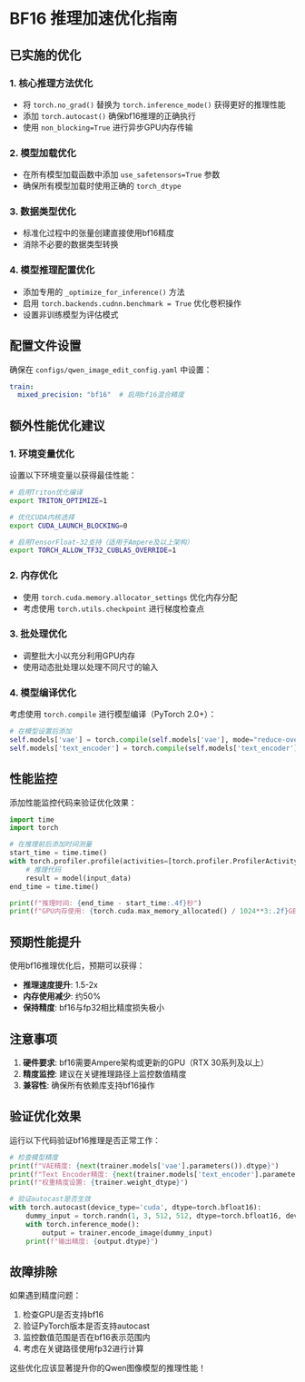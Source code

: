 # BF16 推理加速优化指南

## 已实施的优化

### 1. 核心推理方法优化
- 将 `torch.no_grad()` 替换为 `torch.inference_mode()` 获得更好的推理性能
- 添加 `torch.autocast()` 确保bf16推理的正确执行
- 使用 `non_blocking=True` 进行异步GPU内存传输

### 2. 模型加载优化
- 在所有模型加载函数中添加 `use_safetensors=True` 参数
- 确保所有模型加载时使用正确的 `torch_dtype`

### 3. 数据类型优化
- 标准化过程中的张量创建直接使用bf16精度
- 消除不必要的数据类型转换

### 4. 模型推理配置优化
- 添加专用的 `_optimize_for_inference()` 方法
- 启用 `torch.backends.cudnn.benchmark = True` 优化卷积操作
- 设置非训练模型为评估模式

## 配置文件设置

确保在 `configs/qwen_image_edit_config.yaml` 中设置：

```yaml
train:
  mixed_precision: "bf16"  # 启用bf16混合精度
```

## 额外性能优化建议

### 1. 环境变量优化
设置以下环境变量以获得最佳性能：

```bash
# 启用Triton优化编译
export TRITON_OPTIMIZE=1

# 优化CUDA内核选择
export CUDA_LAUNCH_BLOCKING=0

# 启用TensorFloat-32支持（适用于Ampere及以上架构）
export TORCH_ALLOW_TF32_CUBLAS_OVERRIDE=1
```

### 2. 内存优化
- 使用 `torch.cuda.memory.allocator_settings` 优化内存分配
- 考虑使用 `torch.utils.checkpoint` 进行梯度检查点

### 3. 批处理优化
- 调整批大小以充分利用GPU内存
- 使用动态批处理以处理不同尺寸的输入

### 4. 模型编译优化
考虑使用 `torch.compile` 进行模型编译（PyTorch 2.0+）：

```python
# 在模型设置后添加
self.models['vae'] = torch.compile(self.models['vae'], mode="reduce-overhead")
self.models['text_encoder'] = torch.compile(self.models['text_encoder'], mode="reduce-overhead")
```

## 性能监控

添加性能监控代码来验证优化效果：

```python
import time
import torch

# 在推理前后添加时间测量
start_time = time.time()
with torch.profiler.profile(activities=[torch.profiler.ProfilerActivity.CPU, torch.profiler.ProfilerActivity.CUDA]) as prof:
    # 推理代码
    result = model(input_data)
end_time = time.time()

print(f"推理时间: {end_time - start_time:.4f}秒")
print(f"GPU内存使用: {torch.cuda.max_memory_allocated() / 1024**3:.2f}GB")
```

## 预期性能提升

使用bf16推理优化后，预期可以获得：
- **推理速度提升**: 1.5-2x
- **内存使用减少**: 约50%
- **保持精度**: bf16与fp32相比精度损失极小

## 注意事项

1. **硬件要求**: bf16需要Ampere架构或更新的GPU（RTX 30系列及以上）
2. **精度监控**: 建议在关键推理路径上监控数值精度
3. **兼容性**: 确保所有依赖库支持bf16操作

## 验证优化效果

运行以下代码验证bf16推理是否正常工作：

```python
# 检查模型精度
print(f"VAE精度: {next(trainer.models['vae'].parameters()).dtype}")
print(f"Text Encoder精度: {next(trainer.models['text_encoder'].parameters()).dtype}")
print(f"权重精度设置: {trainer.weight_dtype}")

# 验证autocast是否生效
with torch.autocast(device_type='cuda', dtype=torch.bfloat16):
    dummy_input = torch.randn(1, 3, 512, 512, dtype=torch.bfloat16, device='cuda')
    with torch.inference_mode():
        output = trainer.encode_image(dummy_input)
    print(f"输出精度: {output.dtype}")
```

## 故障排除

如果遇到精度问题：
1. 检查GPU是否支持bf16
2. 验证PyTorch版本是否支持autocast
3. 监控数值范围是否在bf16表示范围内
4. 考虑在关键路径使用fp32进行计算

这些优化应该显著提升你的Qwen图像模型的推理性能！
